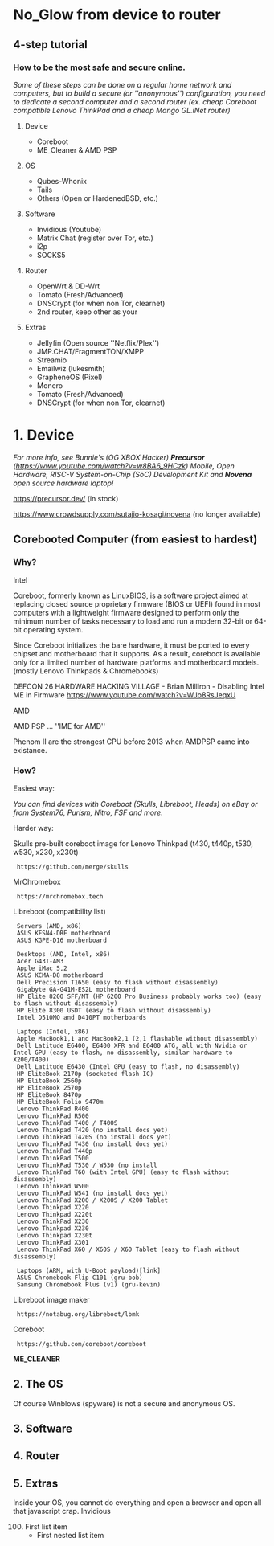 # No_Glow from device to router

## 4-step tutorial

### How to be the most safe and secure online.

*Some of these steps can be done on a regular home network and computers, but to build a secure (or ''anonymous'') configuration, you need to dedicate a second computer and a second router (ex. cheap Coreboot compatible Lenovo ThinkPad and a cheap Mango GL.iNet router)*

1. Device
     - Coreboot
     - ME_Cleaner & AMD PSP

2. OS
     - Qubes-Whonix
     - Tails
     - Others (Open or HardenedBSD, etc.)
  
3. Software
     - Invidious (Youtube)
     - Matrix Chat (register over Tor, etc.)
     - i2p
     - SOCKS5

4. Router
     - OpenWrt & DD-Wrt
     - Tomato (Fresh/Advanced)
     - DNSCrypt (for when non Tor, clearnet)
     - 2nd router, keep other as your 

5. Extras
     - Jellyfin (Open source ''Netflix/Plex'')
     - JMP.CHAT/FragmentTON/XMPP
     - Streamio
     - Emailwiz (lukesmith)
     - GrapheneOS (Pixel)
     - Monero
     - Tomato (Fresh/Advanced)
     - DNSCrypt (for when non Tor, clearnet)

# 1. **Device**

*For more info, see Bunnie's (OG XBOX Hacker) **Precursor** (https://www.youtube.com/watch?v=w8BA6_9HCzk) Mobile, Open Hardware, RISC-V System-on-Chip (SoC) Development Kit and **Novena** open source hardware laptop!*

https://precursor.dev/ (in stock)

https://www.crowdsupply.com/sutajio-kosagi/novena (no longer available)

## Corebooted Computer (from easiest to hardest)

### Why?

Intel

Coreboot, formerly known as LinuxBIOS, is a software project aimed at replacing closed source proprietary firmware (BIOS or UEFI) found in most computers with a lightweight firmware designed to perform only the minimum number of tasks necessary to load and run a modern 32-bit or 64-bit operating system.

Since Coreboot initializes the bare hardware, it must be ported to every chipset and motherboard that it supports. As a result, coreboot is available only for a limited number of hardware platforms and motherboard models. (mostly Lenovo Thinkpads & Chromebooks)

DEFCON 26 HARDWARE HACKING VILLAGE - Brian Milliron - Disabling Intel ME in Firmware https://www.youtube.com/watch?v=WJo8RsJeqxU

AMD

AMD PSP ... ''IME for AMD''

Phenom II are the strongest CPU before 2013 when AMDPSP came into existance.

### How?

Easiest way:

   *You can find devices with Coreboot (Skulls, Libreboot, Heads) on eBay or from System76, Purism, Nitro, FSF and more.*

Harder way:

Skulls pre-built coreboot image for Lenovo Thinkpad (t430, t440p, t530, w530, x230, x230t)
      
     https://github.com/merge/skulls

MrChromebox

     https://mrchromebox.tech
      
Libreboot (compatibility list)

     Servers (AMD, x86) 
     ASUS KFSN4-DRE motherboard
     ASUS KGPE-D16 motherboard
     
     Desktops (AMD, Intel, x86)
     Acer G43T-AM3
     Apple iMac 5,2
     ASUS KCMA-D8 motherboard
     Dell Precision T1650 (easy to flash without disassembly)
     Gigabyte GA-G41M-ES2L motherboard
     HP Elite 8200 SFF/MT (HP 6200 Pro Business probably works too) (easy to flash without disassembly)
     HP Elite 8300 USDT (easy to flash without disassembly)
     Intel D510MO and D410PT motherboards
     
     Laptops (Intel, x86)
     Apple MacBook1,1 and MacBook2,1 (2,1 flashable without disassembly)
     Dell Latitude E6400, E6400 XFR and E6400 ATG, all with Nvidia or Intel GPU (easy to flash, no disassembly, similar hardware to X200/T400)
     Dell Latitude E6430 (Intel GPU (easy to flash, no disassembly)
     HP EliteBook 2170p (socketed flash IC)
     HP EliteBook 2560p
     HP EliteBook 2570p
     HP EliteBook 8470p
     HP EliteBook Folio 9470m
     Lenovo ThinkPad R400
     Lenovo ThinkPad R500
     Lenovo ThinkPad T400 / T400S
     Lenovo Thinkpad T420 (no install docs yet)
     Lenovo ThinkPad T420S (no install docs yet)
     Lenovo ThinkPad T430 (no install docs yet)
     Lenovo ThinkPad T440p
     Lenovo ThinkPad T500
     Lenovo ThinkPad T530 / W530 (no install
     Lenovo ThinkPad T60 (with Intel GPU) (easy to flash without disassembly)
     Lenovo ThinkPad W500
     Lenovo ThinkPad W541 (no install docs yet)
     Lenovo ThinkPad X200 / X200S / X200 Tablet
     Lenovo Thinkpad X220
     Lenovo Thinkpad X220t
     Lenovo ThinkPad X230
     Lenovo Thinkpad X230
     Lenovo Thinkpad X230t
     Lenovo ThinkPad X301
     Lenovo ThinkPad X60 / X60S / X60 Tablet (easy to flash without disassembly)
     
     Laptops (ARM, with U-Boot payload)[link]
     ASUS Chromebook Flip C101 (gru-bob)
     Samsung Chromebook Plus (v1) (gru-kevin)
      
Libreboot image maker

     https://notabug.org/libreboot/lbmk

Coreboot
     
     https://github.com/coreboot/coreboot

**ME_CLEANER**


## 2. The OS
   Of course Winblows (spyware) is not a secure and anonymous OS.
   
## 3. Software

## 4. Router

## 5. Extras

Inside your OS, you cannot do everything and open a browser and open all that javascript crap. 
Invidious


100. First list item
     - First nested list item

